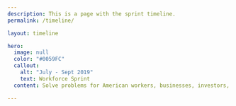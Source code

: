 ```yaml
---
description: This is a page with the sprint timeline.
permalink: /timeline/

layout: timeline

hero:
  image: null
  color: "#0059FC"
  callout:
    alt: "July - Sept 2019"
    text: Workforce Sprint
  content: Solve problems for American workers, businesses, investors, and communities by catalyzing cross-sector collaboration

---
```

<!--
## Section one

This is some [content](https://18f.gsa.gov/).

### Section two

This is some more [content](javascript:void(0);).

#### Section three

This is some more [content](#).

##### Section four

This is some more [content](https://18f.gsa.gov/).

###### Section five

This is some more [content](https://18f.gsa.gov/).

###### Section six

This is some more [content](https://18f.gsa.gov/). -->
